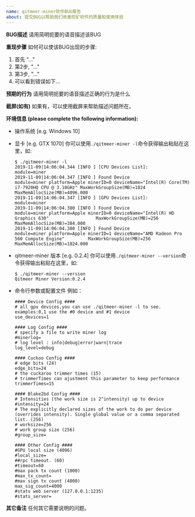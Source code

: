 ```yaml
---
name: qitmeer-miner软件BUG报告 
about: 提交BUG以帮助我们改善挖矿软件的质量和使用体验 
---
```


**BUG描述**
请用简明扼要的语音描述该BUG

**重现步骤**
如何可以使该BUG出现的步骤:
1. 首先 "..."
2. 第2步, "..."
3. 第3步,  "..."
4. 可以看到错误如下...

**预期的行为**
请用简明扼要的语音描述正确的行为是什么

**截屏(如有)**
如果有，可以使用截屏来帮助描述问题所在。

**环境信息 (please complete the following information):**
- 操作系统 [e.g. Windows 10]
- 显卡 [e.g. GTX 1070]
  你可以使用`./qitmeer-miner -l`命令获得输出粘贴在这里，如:
  ```
  $ ./qitmeer-miner -l
  2019-11-09|14:06:04.344 [INFO ] [CPU Devices List]:                 module=miner
  2019-11-09|14:06:04.347 [INFO ] Found Device                        module=miner platform=Apple minerID=0 deviceName="Intel(R) Core(TM) i7-7920HQ CPU @ 3.10GHz" MaxWorkGroupSize(MB)=1024 MaxMemAllocSize(MB)=4096.000
  2019-11-09|14:06:04.347 [INFO ] [GPU Devices List]:                 module=miner
  2019-11-09|14:06:04.380 [INFO ] Found Device                        module=miner platform=Apple minerID=0 deviceName="Intel(R) HD Graphics 630"                  MaxWorkGroupSize(MB)=256  MaxMemAllocSize(MB)=384.000
  2019-11-09|14:06:04.380 [INFO ] Found Device                        module=miner platform=Apple minerID=1 deviceName="AMD Radeon Pro 560 Compute Engine"         MaxWorkGroupSize(MB)=256  MaxMemAllocSize(MB)=1024.000
  ```

- qitmeer-miner 版本 [e.g. 0.2.4]
  你可以使用`./qitmeer-miner --version`命令获得输出粘贴在这里，如:
  ```
  $ ./qitmeer-miner --version
  Qitmeer Miner Version:0.2.4
  ```

- 命令行参数或配置文件 
  例如：
  ```
  #### Device Config ####
  # all gpu devices,you can use ./qitmeer-miner -l to see. examples:0,1 use the #0 device and #1 device
  use_devices=1

  #### Log Config ####
  # specify a file to write miner log
  #minerlog=
  # log level : info|debug|error|warn|trace
  log_level=debug

  #### Cuckoo Config ####
  # edge bits (24)
  edge_bits=24
  # the cuckaroo trimmer times (15)
  # trimmerTimes can ajustment this parameter to keep performance
  trimmerTimes=15

  #### Blake2bd Config ####
  # Intensities (the work size is 2^intensity) up to device
  #intensity=24
  # The explicitly declared sizes of the work to do per device (overrides intensity). Single global value or a comma separated list. (256)
  # worksize=256
  # work group size (256)
  #group_size=

  #### Other Config ####
  #GPU local size (4096)
  #local_size=
  ##rpc timeout. (60)
  #timeout=60
  #max pack tx count (1000)
  #max_tx_count=
  #max sign tx count (4000)
  max_sig_count=4000
  #stats web server (127.0.0.1:1235)
  #stats_server=
  ```

**其它备注**
任何其它需要说明的问题。
